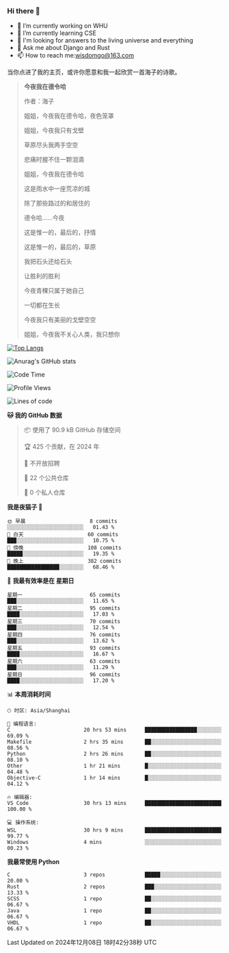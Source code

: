 ### Hi there 👋



- 🔭 I’m currently working on WHU
- 🌱 I’m currently learning CSE
- 🤔 I'm looking for answers to the living universe and everything
- 💬 Ask me about Django and Rust
- 📫 How to reach me:wisdomgo@163.com

当你点进了我的主页，或许你愿意和我一起欣赏一首海子的诗歌。

>**今夜我在德令哈**
>
>作者：海子
>
>姐姐，今夜我在德令哈，夜色笼罩
>
>姐姐，今夜我只有戈壁
>
>草原尽头我两手空空
>
>悲痛时握不住一颗泪滴
>
>姐姐，今夜我在德令哈
>
>这是雨水中一座荒凉的城
>
>除了那些路过的和居住的
>
>德令哈......今夜
>
>这是惟一的，最后的，抒情
>
>这是惟一的，最后的，草原
>
>我把石头还给石头
>
>让胜利的胜利
>
>今夜青稞只属于她自己
>
>一切都在生长
>
>今夜我只有美丽的戈壁空空
>
>姐姐，今夜我不关心人类，我只想你



[![Top Langs](https://github-readme-stats.vercel.app/api/top-langs/?username=wisdomgo&theme=onedark)](https://github.com/anuraghazra/github-readme-stats)

![Anurag's GitHub stats](https://github-readme-stats.vercel.app/api?username=wisdomgo&hide=contribs,stars&theme=synthwave)

<!--START_SECTION:waka-->
![Code Time](http://img.shields.io/badge/Code%20Time-397%20hrs-blue)

![Profile Views](http://img.shields.io/badge/%E4%B8%AA%E4%BA%BA%E8%B5%84%E6%96%99%E8%A7%82%E7%9C%8B%E6%AC%A1%E6%95%B0-3-blue)

![Lines of code](https://img.shields.io/badge/%E4%BB%8E%E3%80%8CHello%20World%E3%80%8D%E8%B5%B7%E6%88%91%E5%B7%B2%E7%BB%8F%E5%86%99%E4%BA%86-639.5%20thousand%20%E8%A1%8C%E4%BB%A3%E7%A0%81-blue)

**🐱 我的 GitHub 数据** 

> 📦  使用了 90.9 kB GitHub 存储空间 
 > 
> 🏆 425 个贡献，在 2024 年
 > 
> 🚫 不开放招聘
 > 
> 📜 22 个公共仓库 
 > 
> 🔑 0 个私人仓库 
 > 
**我是夜猫子 🦉** 

```text
🌞 早晨                     8 commits           ░░░░░░░░░░░░░░░░░░░░░░░░░   01.43 % 
🌆 白天                     60 commits          ███░░░░░░░░░░░░░░░░░░░░░░   10.75 % 
🌃 傍晚                     108 commits         █████░░░░░░░░░░░░░░░░░░░░   19.35 % 
🌙 晚上                     382 commits         █████████████████░░░░░░░░   68.46 % 
```
📅 **我最有效率是在 星期日** 

```text
星期一                      65 commits          ███░░░░░░░░░░░░░░░░░░░░░░   11.65 % 
星期二                      95 commits          ████░░░░░░░░░░░░░░░░░░░░░   17.03 % 
星期三                      70 commits          ███░░░░░░░░░░░░░░░░░░░░░░   12.54 % 
星期四                      76 commits          ███░░░░░░░░░░░░░░░░░░░░░░   13.62 % 
星期五                      93 commits          ████░░░░░░░░░░░░░░░░░░░░░   16.67 % 
星期六                      63 commits          ███░░░░░░░░░░░░░░░░░░░░░░   11.29 % 
星期日                      96 commits          ████░░░░░░░░░░░░░░░░░░░░░   17.20 % 
```


📊 **本周消耗时间** 

```text
🕑︎ 时区: Asia/Shanghai

💬 编程语言: 
C                        20 hrs 53 mins      █████████████████░░░░░░░░   69.09 % 
Makefile                 2 hrs 35 mins       ██░░░░░░░░░░░░░░░░░░░░░░░   08.56 % 
Python                   2 hrs 26 mins       ██░░░░░░░░░░░░░░░░░░░░░░░   08.10 % 
Other                    1 hr 21 mins        █░░░░░░░░░░░░░░░░░░░░░░░░   04.48 % 
Objective-C              1 hr 14 mins        █░░░░░░░░░░░░░░░░░░░░░░░░   04.12 % 

🔥 编辑器: 
VS Code                  30 hrs 13 mins      █████████████████████████   100.00 % 

💻 操作系统: 
WSL                      30 hrs 9 mins       █████████████████████████   99.77 % 
Windows                  4 mins              ░░░░░░░░░░░░░░░░░░░░░░░░░   00.23 % 
```

**我最常使用 Python** 

```text
C                        3 repos             █████░░░░░░░░░░░░░░░░░░░░   20.00 % 
Rust                     2 repos             ███░░░░░░░░░░░░░░░░░░░░░░   13.33 % 
SCSS                     1 repo              ██░░░░░░░░░░░░░░░░░░░░░░░   06.67 % 
Java                     1 repo              ██░░░░░░░░░░░░░░░░░░░░░░░   06.67 % 
VHDL                     1 repo              ██░░░░░░░░░░░░░░░░░░░░░░░   06.67 % 
```




 Last Updated on 2024年12月08日 18时42分38秒 UTC
<!--END_SECTION:waka-->

